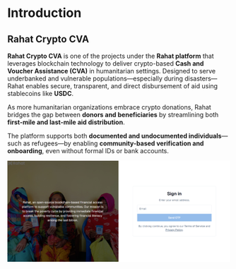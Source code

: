 # Introduction

## Rahat Crypto CVA

**Rahat Crypto CVA** is one of the projects under the **Rahat platform** that leverages blockchain technology to deliver crypto-based **Cash and Voucher Assistance (CVA)** in humanitarian settings. Designed to serve underbanked and vulnerable populations—especially during disasters—Rahat enables secure, transparent, and direct disbursement of aid using stablecoins like **USDC**.

As more humanitarian organizations embrace crypto donations, Rahat bridges the gap between **donors and beneficiaries** by streamlining both **first-mile and last-mile aid distribution**. 

The platform supports both **documented and undocumented individuals**—such as refugees—by enabling **community-based verification and onboarding**, even without formal IDs or bank accounts.

![login](../../assets//login-screen.png)